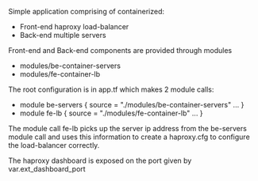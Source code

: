 
Simple application comprising of containerized:
- Front-end haproxy load-balancer
- Back-end multiple servers

Front-end and Back-end components are provided through modules
- modules/be-container-servers
- modules/fe-container-lb

The root configuration is in app.tf which makes 2 module calls:
- module be-servers { source          = "./modules/be-container-servers" ... }
- module fe-lb      { source          = "./modules/fe-container-lb"      ... }

The module call fe-lb picks up the server ip address from the be-servers module call
and uses this information to create a haproxy.cfg to configure the load-balancer correctly.

The haproxy dashboard is exposed on the port given by var.ext_dashboard_port

